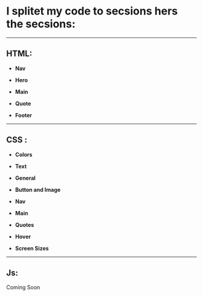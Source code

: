 # I splitet my code to secsions hers the secsions:

<hr>

## HTML:

- **Nav**

- **Hero**

- **Main**

- **Quote**

- **Footer**

<hr>

## CSS :

- **Colors**

- **Text**

- **General**

- **Button and Image**

- **Nav**

- **Main**

- **Quotes**

- **Hover**

- **Screen Sizes**

<hr>

## Js:

Coming Soon
